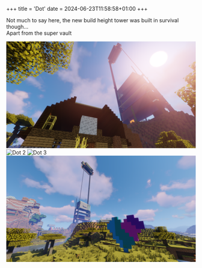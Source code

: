 +++
title = 'Dot'
date = 2024-06-23T11:58:58+01:00
+++

Not much to say here, the new build height tower was built in survival though...  
Apart from the super vault  

![Dot 1](../../Minecraft/mcshots/d1.png)
![Dot 2](../../Minecraft/mcshots/d2.png)
![Dot 3](../../Minecraft/mcshots/d3.png)
![Dot 4](../../Minecraft/mcshots/d4.png)
